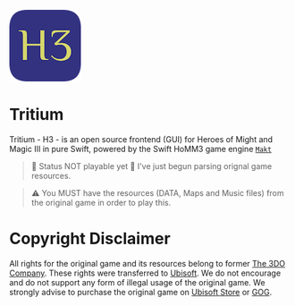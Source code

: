 ![Tritium: Heroes 3 in Swift](https://github.com/Sajjon/Tritium/blob/main/Tritium/Assets.xcassets/AppIcon.appiconset/h3_icon_128.png)

# Tritium
Tritium - H3 - is an open source frontend (GUI) for Heroes of Might and Magic III in pure Swift, powered by the Swift HoMM3 game engine [`Makt`](https://github.com/Sajjon/Makt)

> 🚨 Status NOT playable yet 🚨
I've just begun parsing orignal game resources.

> ⚠️ You MUST have the resources (DATA, Maps and Music files) from the original game in order to play this.

# Copyright Disclaimer
All rights for the original game and its resources belong to former [The 3DO Company](https://en.wikipedia.org/wiki/The_3DO_Company). These rights were transferred to [Ubisoft](https://www.ubisoft.com/). We do not encourage and do not support any form of illegal usage of the original game. We strongly advise to purchase the original game on [Ubisoft Store](https://store.ubi.com/eu/game?pid=575ffd9ba3be1633568b4d8c) or [GOG](https://www.gog.com/game/heroes_of_might_and_magic_3_complete_edition).
